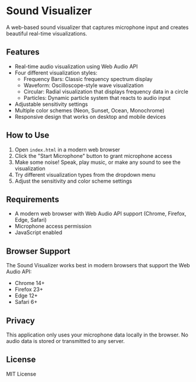 # Sound Visualizer

A web-based sound visualizer that captures microphone input and creates beautiful real-time visualizations.

## Features

- Real-time audio visualization using Web Audio API
- Four different visualization styles:
  - Frequency Bars: Classic frequency spectrum display
  - Waveform: Oscilloscope-style wave visualization
  - Circular: Radial visualization that displays frequency data in a circle
  - Particles: Dynamic particle system that reacts to audio input
- Adjustable sensitivity settings
- Multiple color schemes (Neon, Sunset, Ocean, Monochrome)
- Responsive design that works on desktop and mobile devices

## How to Use

1. Open `index.html` in a modern web browser
2. Click the "Start Microphone" button to grant microphone access
3. Make some noise! Speak, play music, or make any sound to see the visualization
4. Try different visualization types from the dropdown menu
5. Adjust the sensitivity and color scheme settings

## Requirements

- A modern web browser with Web Audio API support (Chrome, Firefox, Edge, Safari)
- Microphone access permission
- JavaScript enabled

## Browser Support

The Sound Visualizer works best in modern browsers that support the Web Audio API:
- Chrome 14+
- Firefox 23+
- Edge 12+
- Safari 6+

## Privacy

This application only uses your microphone data locally in the browser. No audio data is stored or transmitted to any server.

## License

MIT License